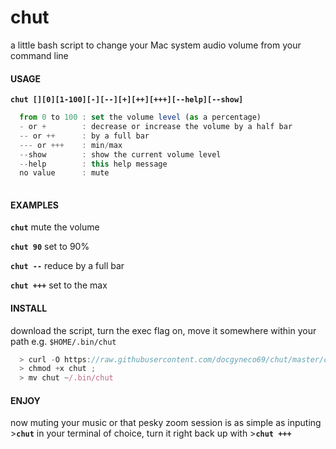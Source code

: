 # chut
a little bash script to change your Mac system audio volume from your command line

#### USAGE 
**`chut [][0][1-100][-][--][+][++][+++][--help][--show]`**
```javascript
  from 0 to 100 : set the volume level (as a percentage)
  - or +        : decrease or increase the volume by a half bar
  -- or ++      : by a full bar
  --- or +++    : min/max
  --show        : show the current volume level
  --help        : this help message
  no value      : mute 
  
```

#### EXAMPLES
**` chut `** mute the volume

**` chut 90 `** set to 90% 

**` chut -- `** reduce by a full bar 

**` chut +++ `** set to the max


#### INSTALL
download the script, turn the exec flag on, move it somewhere within your path e.g. `$HOME/.bin/chut` 
```javascript
  > curl -O https://raw.githubusercontent.com/docgyneco69/chut/master/chut ; 
  > chmod +x chut ; 
  > mv chut ~/.bin/chut
```


#### ENJOY
now muting your music or that pesky zoom session is as simple as inputing >**` chut `** in your terminal of choice, turn it right back up with >**` chut +++ `**
